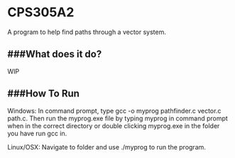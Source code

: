 # CPS305A2
A program to help find paths through a vector system.

###What does it do?
------------------------------
WIP

###How To Run
------------------------------
Windows: In command prompt, type gcc -o myprog pathfinder.c vector.c path.c. Then run the myprog.exe file by typing myprog in command prompt when in the correct directory or double clicking myprog.exe in the folder you have run gcc in. 

Linux/OSX: Navigate to folder and use ./myprog to run the program.
